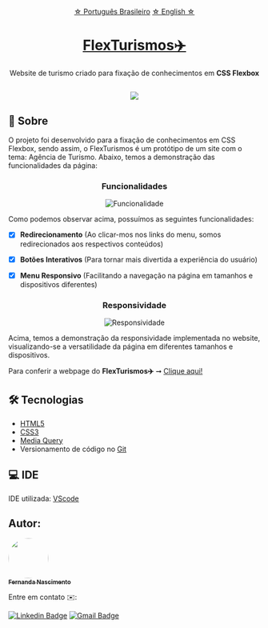  <p align="center">
    <a href="https://github.com/Fernanda1701/flex-turismos/blob/main/README.md">☆ Português Brasileiro</a>
    <a href="https://github.com/Fernanda1701/flex-turismos/blob/main/README.eng.md">☆ English ☆</a> 
</p>


<h1 align="center">
    <a href="https://fernanda1701.github.io/flex-turismos/">FlexTurismos✈️</a>
</h1>
<p align="center">Website de turismo criado para fixação de conhecimentos em <b>CSS Flexbox</b></p>

<h2 align="center">
<img src="https://img.shields.io/static/v1?label=Status:&message=Completo ✅&color=32CD32&style=for-the-badge&logo=ghost"/>
</h2>


## 💎 Sobre

O projeto foi desenvolvido para a fixação de conhecimentos em CSS Flexbox, sendo assim, 
o FlexTurismos é um protótipo de um site com o tema: Agência de Turismo. 
Abaixo, temos a demonstração das funcionalidades da página:


<h3 align="center">Funcionalidades</h3>

<p align="center">
  <img alt="Funcionalidade" title="Funcionalidade" src="./README/funcionalidades.gif" />
</p>

Como podemos observar acima, possuímos as seguintes funcionalidades:

- [x] <b>Redirecionamento</b> (Ao clicar-mos nos links do menu, somos redirecionados aos respectivos conteúdos)
- [x] <b>Botões Interativos</b> (Para tornar mais divertida a experiência do usuário)
- [x] <b>Menu Responsivo</b> (Facilitando a navegação na página em tamanhos e dispositivos diferentes)


<h3 align="center">Responsividade</h3>

<p align="center">
  <img alt="Responsividade" title="Responsividade" src="./README/responsividade.gif" />
</p>

Acima, temos a demonstração da responsividade implementada no website, visualizando-se a versatilidade da página em diferentes tamanhos e dispositivos.

<p>Para conferir a webpage do <b>FlexTurismos✈️</b> ➞ <a href="https://fernanda1701.github.io/flex-turismos/">Clique aqui!</a></p>

## 🛠 Tecnologias
 
- [HTML5](https://developer.mozilla.org/en-US/docs/Glossary/HTML5)
- [CSS3](https://devdocs.io/css/)
- [Media Query](https://developer.mozilla.org/pt-BR/docs/Web/CSS/Media_Queries/Using_media_queries)
- Versionamento de código no [Git](https://git-scm.com/)

## 💻 IDE

IDE utilizada: [VScode](https://code.visualstudio.com/)

## Autor:

<a href="https://github.com/Fernanda1701">
 <img style="border-radius: 50%;" src="https://avatars.githubusercontent.com/Fernanda1701" width="80px;" alt=""/>
 <br />
 <sub><b>Fernanda Nascimento</b></sub></a> <a href="https://github.com/Fernanda1701"></a>

Entre em contato ✉️:

[![Linkedin Badge](https://img.shields.io/badge/-Fernanda-blue??style=plastic&logo=Linkedin&logoColor=white&link=https://www.linkedin.com/in/fnasci/)](https://www.linkedin.com/in/fnasci/)
[![Gmail Badge](https://img.shields.io/badge/-fnasci.1701@gmail.com-c14438?style=plastic&logo=Gmail&logoColor=white&link=mailto:fnasci.1701@gmail.com)](mailto:fnasci.1701@gmail.com)
